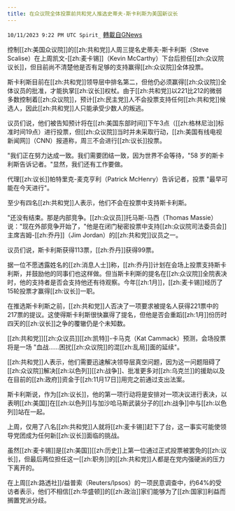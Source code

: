 ```yaml
---
title: 在众议院全体投票前共和党人推选史蒂夫-斯卡利斯为美国新议长
---
```

`10/11/2023 9:22 PM UTC Spirit_` [轉載自GNews](https://gnews.org/articles/1820897)


控制[[zh:美国众议院]]的[[zh:共和党]]人周三提名史蒂夫-斯卡利斯（Steve Scalise）在上周凯文-[[zh:麦卡锡]]（Kevin McCarthy）下台后担任[[zh:众议院议长]]，但目前尚不清楚他是否有足够的支持赢得[[zh:众议院]]全体投票。

斯卡利斯目前在[[zh:共和党]]领导层中排名第二，但他仍必须赢得[[zh:众议院]]全体议员的批准，才能执掌[[zh:议长]]权杖。由于[[zh:共和党]]以221比212的微弱多数控制着[[zh:众议院]]，预计[[zh:民主党]]人不会投票支持任何[[zh:共和党]]候选人，因此[[zh:共和党]]人只能承受少数人的叛逃。

议员们说，他们被告知预计将在[[zh:美国东部时间]]下午3点（[[zh:格林尼治]]标准时间19点）进行投票，但[[zh:众议院]]当时并未采取行动，[[zh:美国有线电视新闻网]]（CNN）报道称，周三不会进行[[zh:议长]]投票。

"我们正在努力达成一致。我们需要团结一致，因为世界不会等待，"58 岁的斯卡利斯告诉记者。"显然，我们还有工作要做。

代理[[zh:议长]]帕特里克-麦克亨利（Patrick McHenry）告诉记者，投票 "最早可能在今天进行"。

至少有四名[[zh:共和党]]人表示，他们不会在投票中支持斯卡利斯。

"还没有结束。那是内部竞争。[[zh:众议员]]托马斯-马西（Thomas Massie）说："现在外部竞争开始了，"他是在闭门秘密投票中支持[[zh:众议院司法委员会]]主席吉姆-[[zh:乔丹]]（Jim Jordan）的[[zh:共和党]]议员之一。

议员们说，斯卡利斯获得113票，[[zh:乔丹]]获得99票。

据一位不愿透露姓名的[[zh:消息人士]]称，[[zh:乔丹]]计划在会场上投票支持斯卡利斯，并鼓励他的同事们也这样做。但当斯卡利斯的提名在[[zh:众议院]]全院表决时，他的支持者是否会支持他还有待观察。今年[[zh:1月]]，[[zh:麦卡锡]]经历了15轮投票才赢得[[zh:议长]]一职。

在推选斯卡利斯之前，[[zh:共和党]]人否决了一项要求被提名人获得221票中的217票的提议。这使得斯卡利斯很快赢得了提名，但他是否会重蹈[[zh:1月]]份历时四天的[[zh:议长]]之争的覆辙仍是个未知数。

[[zh:共和党]][[zh:众议员]][[zh:凯特]]-卡马克（Kat Cammack）预测，会场投票将是一场 "血战......困扰[[zh:众议院]]的混[[zh:乱局]]面的延续"。

[[zh:共和党]]人表示，他们需要迅速解决领导层真空问题，因为这一问题阻碍了[[zh:众议院]]解决[[zh:以色列]][[zh:战争]]、批准更多对[[zh:乌克兰]]的援助以及在目前的[[zh:政府]]资金于[[zh:11月17日]]用完之前通过支出法案。

斯卡利斯说，作为[[zh:议长]]，他的第一项行动将是安排对一项决议进行表决，以表明[[zh:美国]]在[[zh:以色列]]与加沙哈马斯武装分子的[[zh:战争]]中与[[zh:以色列]]站在一起。

上周，仅用了八名[[zh:共和党]]人就将[[zh:麦卡锡]]赶下了台，这一事实可能使领导党团成为任何新[[zh:议长]]面临的挑战。

虽然[[zh:麦卡锡]]是[[zh:美国]][[zh:历史]]上第一位通过正式投票被罢免的[[zh:议长]]，但最后两位担任这一[[zh:职务]]的[[zh:共和党]]人都是在党内强硬派的压力下离开的。

在上周[[zh:路透社]]/益普索（Reuters/Ipsos）的一项民意调查中，约64%的受访者表示，他们不相信[[zh:华盛顿]]的[[zh:政治]]家们能够为了[[zh:国家]]利益而搁置党派分歧。



